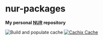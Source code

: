 # nur-packages

**My personal [NUR](https://github.com/nix-community/NUR) repository**

<!-- Remove this if you don't use github actions -->
![Build and populate cache](https://github.com/duckpuppy/nur-packages/workflows/Build%20and%20populate%20cache/badge.svg) [![Cachix Cache](https://img.shields.io/badge/cachix-duckpuppy-blue.svg)](https://duckpuppy.cachix.org)

